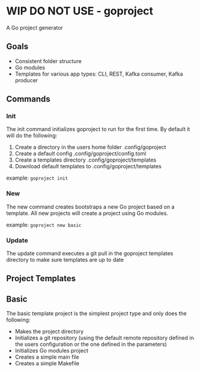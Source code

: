 # WIP DO NOT USE - goproject
A Go project generator

## Goals
* Consistent folder structure
* Go modules
* Templates for various app types: CLI, REST, Kafka consumer, Kafka producer

## Commands

### Init
The init command initializes goproject to run for the first time. By default it will do the following:
1. Create a directory in the users home folder .config/goproject
2. Create a default config .config/goproject/config.toml
3. Create a templates directory .config/goproject/templates
4. Download default templates to .config/goproject/templates

example: `goproject init`

### New
The new command creates bootstraps a new Go project based on a template. 
All new projects will create a project using Go modules.

example: `goproject new basic`

### Update
The update command executes a git pull in the goproject templates directory to make sure templates are up to date

## Project Templates

## Basic

The basic template project is the simplest project type and only does the following:
* Makes the project directory
* Initializes a git repository (using the default remote repository defined in the users configuration or the one defined in the parameters)
* Initializes Go modules project
* Creates a simple main file
* Creates a simple Makefile
